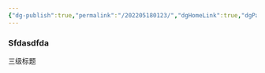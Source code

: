```yaml
---
{"dg-publish":true,"permalink":"/202205180123/","dgHomeLink":true,"dgPassFrontmatter":false}
---
```



### Sfdasdfda
三级标题
